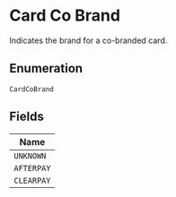 
# Card Co Brand

Indicates the brand for a co-branded card.

## Enumeration

`CardCoBrand`

## Fields

| Name |
|  --- |
| `UNKNOWN` |
| `AFTERPAY` |
| `CLEARPAY` |

